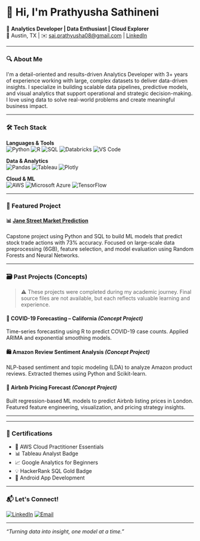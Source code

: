 # 👋 Hi, I'm Prathyusha Sathineni

🎯 **Analytics Developer | Data Enthusiast | Cloud Explorer**  
📍 Austin, TX | ✉️ sai.prathyusha08@gmail.com | [LinkedIn](https://www.linkedin.com/in/prathyushasathineni)

---

### 🔍 About Me

I'm a detail-oriented and results-driven Analytics Developer with 3+ years of experience working with large, complex datasets to deliver data-driven insights. I specialize in building scalable data pipelines, predictive models, and visual analytics that support operational and strategic decision-making. I love using data to solve real-world problems and create meaningful business impact.

---

### 🛠️ Tech Stack

**Languages & Tools**  
![Python](https://img.shields.io/badge/Python-3776AB?style=flat&logo=python&logoColor=white)
![R](https://img.shields.io/badge/R-276DC3?style=flat&logo=r&logoColor=white)
![SQL](https://img.shields.io/badge/SQL-4479A1?style=flat&logo=postgresql&logoColor=white)
![Databricks](https://img.shields.io/badge/Databricks-FF3621?style=flat&logo=databricks&logoColor=white)
![VS Code](https://img.shields.io/badge/VS_Code-007ACC?style=flat&logo=visual-studio-code&logoColor=white)

**Data & Analytics**  
![Pandas](https://img.shields.io/badge/Pandas-150458?style=flat&logo=pandas)
![Tableau](https://img.shields.io/badge/Tableau-E97627?style=flat&logo=tableau&logoColor=white)
![Plotly](https://img.shields.io/badge/Plotly-3F4F75?style=flat&logo=plotly&logoColor=white)

**Cloud & ML**  
![AWS](https://img.shields.io/badge/AWS-232F3E?style=flat&logo=amazon-aws&logoColor=white)
![Microsoft Azure](https://img.shields.io/badge/Azure-0078D4?style=flat&logo=microsoft-azure&logoColor=white)
![TensorFlow](https://img.shields.io/badge/TensorFlow-FF6F00?style=flat&logo=tensorflow&logoColor=white)
 <!-- !
---

### 📈 GitHub Stats

[Prathyusha's GitHub stats](https://github-readme-stats.vercel.app/api?username=p16996&show_icons=true&theme=radical) 
![Top Langs](https://github-readme-stats.vercel.app/api/top-langs/?username=p16996&layout=compact&theme=radical)
-->
---

### 🚀 Featured Project

#### 📊 [Jane Street Market Prediction](https://github.com/p16996/jane-street-market-prediction)  
Capstone project using Python and SQL to build ML models that predict stock trade actions with 73% accuracy. Focused on large-scale data preprocessing (6GB), feature selection, and model evaluation using Random Forests and Neural Networks.

---

### 🗃️ Past Projects (Concepts)

> ⚠️ These projects were completed during my academic journey. Final source files are not available, but each reflects valuable learning and experience.

#### 🏥 COVID-19 Forecasting – California *(Concept Project)*  
Time-series forecasting using R to predict COVID-19 case counts. Applied ARIMA and exponential smoothing models.

#### 🛍️ Amazon Review Sentiment Analysis *(Concept Project)*  
NLP-based sentiment and topic modeling (LDA) to analyze Amazon product reviews. Extracted themes using Python and Scikit-learn.

#### 🏡 Airbnb Pricing Forecast *(Concept Project)*  
Built regression-based ML models to predict Airbnb listing prices in London. Featured feature engineering, visualization, and pricing strategy insights.

---

---

### 📜 Certifications

- 🏅 AWS Cloud Practitioner Essentials  
- 📊 Tableau Analyst Badge  
- 📈 Google Analytics for Beginners  
- 💡 HackerRank SQL Gold Badge  
- 📱 Android App Development  

---

### 📬 Let's Connect!

[![LinkedIn](https://img.shields.io/badge/LinkedIn-blue?style=flat&logo=linkedin)](https://www.linkedin.com/in/prathyushasathineni)
[![Email](https://img.shields.io/badge/Email-D14836?style=flat&logo=gmail&logoColor=white)](mailto:sai.prathyusha08@gmail.com)

---

_“Turning data into insight, one model at a time.”_
